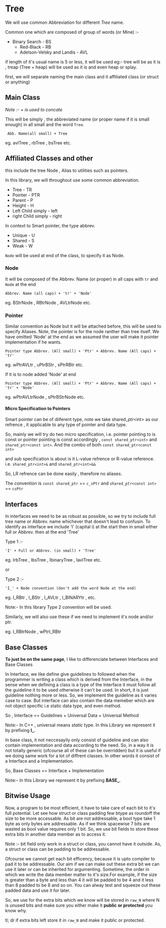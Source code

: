 # Tree

We will use common Abbreviation for different *Tree* name.

Common one which are composed of group of words (or Mine) :-

* Binary Search - BS
    * Red-Black - RB
    * Adelson-Velsky and Landis - AVL

if length of it's usual name is 5 or less, it will be used
eg:- tree will be as it is , treap (Tree + heap) will be used as it is and even heap or splay.

first, we will separate naming the main class and it affiliated class (or struct or anything) 

## Main Class

*Note :- + is used to concate*

This will be simply , the abbreviated name (or proper name if it is small enough) in all small and the word `Tree`.
````
 Abb. Name(all small) + Tree
````
eg. avlTree , rbTree , bsTree etc.

## Affiliated Classes and other

this include the tree Node , Alias to utilities such as pointers.

In this library, we will throughout use some common abbreviation.

* Tree - TR
* Pointer - PTR
* Parent - P
* Height - H
* Left Child simply - left
* right Child simply - right

In context to Smart pointer, the type abbrev.

* Unique - U
* Shared - S
* Weak - W

`Node` will be used at end of the class, to specify it as Node.

### Node

It will be composed of the Abbrev. Name (or proper) in all caps with `tr` and `Node` at the end

````
Abbrev. Name (all caps) + 'tr' + 'Node'
````
eg. BStrNode , RBtrNode , AVLtrNode etc.

### Pointer 

Similar convention as Node but it will be attached before, this will be used to specify Aliases.
Note, the pointer is for the node ranther than tree itself. We have omitted 'Node' at the end
as we assumed the user will make it pointer implementation if he wants.

````
Pointer type Abbrev. (All small) + 'Ptr' + Abbrev. Name (All caps) + 'tr'
````
eg. wPtrAVLtr , uPtrBStr , sPtrRBtr etc.

If it is to node added 'Node' at end

````
Pointer type Abbrev. (All small) + 'Ptr' + Abbrev. Name (All caps) + 'tr' + 'Node'
````
eg. wPtrAVLtrNode , sPtrBStrNode etc.
#### Micro Specification to Pointers

Smart pointer can be of diiferent type, note we take shared_ptr\<int\> as our refrence , it applicable to any type of pointer and data type.

So, mainly we will try do two micro specification, i.e. pointer pointing to is const or pointer pointing is const
accordingly , `const shared_ptr<int>` and `shared_ptr<const int>`. And the combo of both `const shared_ptr<const int>`

and sub specification is about is it L-value refrence or R-value reference. i.e. `shared_ptr<int>&` and `shared_ptr<int>&&`

So, LR refrence can be done easily , therefore no aliases.

The convention is `const shared_ptr` == `c_sPtr` and `shared_ptr<const int>` == `csPtr`

## Interfaces

In interfaces we need to be as robust as possible, so we try to include full tree name or Abbrev. name
whichever that doesn't lead to confusin. To identify as interface we include 'I' (capital i) at the start
then in small either full or Abbrev. then at the end 'Tree'

Type 1 :-
````
'I' + Full or Abbrev. (in small) + 'Tree'
````
eg. IrbTree , IbsTree , IbinaryTree , IavlTree etc.

or 

Type 2 :-
`````
'I_' + Node convention (don't add the word Node at the end)
`````
eg. I_RBtr , I_BStr , I_AVLtr , I_BINARYtr , etc.

Note:- In this library Type 2 convention will be used. 

Similarly, we will also use these if we need to implement it's node and/or ptr.

eg. I_RBtrNode , wPtrI_RBtr

## Base Classes

**To just be on the same page**, I like to differenciate between Interfaces and Base Classes

In Interface, we like define give guidelines to followed when the programmer is writing a class which is derived
from the Interface, in the sense when we defining a class is a type of the Interface it must follow all the guideline
it to be used otherwise it can't be used. In short, it is just guideline nothing more or less. So, we implement the guideline
as it varies case to case. But interface can also contain the data memeber which are not object specific i.e static data type,
and even method. 

So , Interface == Guidelines + Universal Data + Universal Method 

Note:- In C++ , universal means *static* type. In this Library we represent it by prefixing **I_**.

In base class, it not neccesayily only consist of guideline and can also contain implementation and data according to the 
need. So, in a way it is not totally generic (ofcourse all of these can be overridden) but it is useful if we doing same work 
for a lot of diffrent classes. In other words it consist of a Interface and a Implementation.

So, Base Classes == Interface + Implementation

Note:- In this Library we represent it by prefixing **BASE_**.

## Bitwise Usage

Now, a program to be most efficient, it have to take care of each bit to it's full potential. Let see how struct or class
padding few btype as roundoff the size to be more accessable. As bit are not addressable, a bool type take 1 byte as only
bytes are addressable. As if we think spacewise 7 bits are wasted as bool value requires only 1 bit. So, we use bit fields
to store these extra bits in another data member as to access it.

Note :- bit field only work in a struct or class, you cannot have it outside. As, a struct or class can be padding to be
        addressable.

Ofcourse we cannot get each bit efficency, because it is upto compiler to pad it to be addressable. Our aim if we can make
out these extra bit we can use it later or can be inherited for argumenting. Sometime, the order in which we write the data
member matter to it's size.For example, if the size is greater than a byte and less than 4 it will be padded to be 4 and
it less than 8 padded to be 8 and so on. You can alway test and squeeze out these padded data and use it for later.

So, we use for the extra bits which we know will be stored in `raw_N` where N is unused bits and make sure you either make it 
**public or protected** you know why.

tl; dr if extra bits left store it in `raw_N` and make it public or protected. 